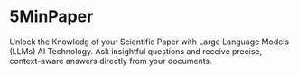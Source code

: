 # 5MinPaper
Unlock the Knowledg of your Scientific Paper with Large Language Models (LLMs) AI Technology. Ask insightful questions and receive precise, context-aware answers directly from your documents.

